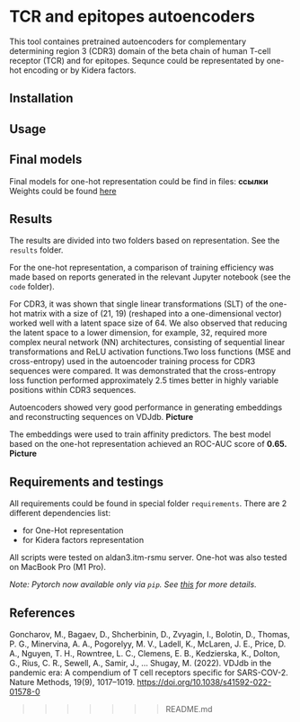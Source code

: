 # TCR and epitopes autoencoders
This tool containes pretrained autoencoders for complementary determining region 3 (CDR3) domain of the beta chain of human T-cell receptor (TCR) and for epitopes. Sequnce could be representated by one-hot encoding or by Kidera factors.

## Installation

## Usage

## Final models

Final models for one-hot representation could be find in files:
**ссылки**
Weights could be found [here]()


## Results
The results are divided into two folders based on representation. See the `results` folder.

For the one-hot representation, a comparison of training efficiency was made based on reports generated in the relevant Jupyter notebook (see the `code` folder).

For CDR3, it was shown that single linear transformations (SLT) of the one-hot matrix with a size of (21, 19) (reshaped into a one-dimensional vector) worked well with a latent space size of 64. We also observed that reducing the latent space to a lower dimension, for example, 32, required more complex neural network (NN) architectures, consisting of sequential linear transformations and ReLU activation functions.Two loss functions (MSE and cross-entropy) used in the autoencoder training process for CDR3 sequences were compared. It was demonstrated that the cross-entropy loss function performed approximately 2.5 times better in highly variable positions within CDR3 sequences.

Autoencoders showed very good performance in generating embeddings and reconstructing sequences on VDJdb.
**Picture**

The embeddings were used to train affinity predictors. The best model based on the one-hot representation achieved an ROC-AUC score of **0.65.**
**Picture**


## Requirements and testings
All requirements could be found in special folder `requirements`. 
There are 2 different dependencies list: 
- for One-Hot representation
- for Kidera factors representation

All scripts were tested on aldan3.itm-rsmu server. One-hot was also tested on MacBook Pro (M1 Pro).

*Note: Pytorch now available only via `pip`. See [this](https://pytorch.org) for more details.*

## References
Goncharov, M., Bagaev, D., Shcherbinin, D., Zvyagin, I., Bolotin, D., Thomas, P. G., Minervina, A. A., Pogorelyy, M. V., Ladell, K., McLaren, J. E., Price, D. A., Nguyen, T. H., Rowntree, L. C., Clemens, E. B., Kedzierska, K., Dolton, G., Rius, C. R., Sewell, A., Samir, J., … Shugay, M. (2022). VDJdb in the pandemic era: A compendium of T cell receptors specific for SARS-COV-2. Nature Methods, 19(9), 1017–1019. https://doi.org/10.1038/s41592-022-01578-0 
>>>>>>> README.md
